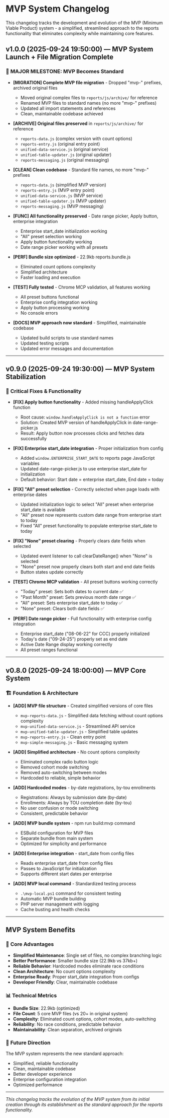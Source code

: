 # MVP System Changelog

This changelog tracks the development and evolution of the MVP (Minimum Viable Product) system - a simplified, streamlined approach to the reports functionality that eliminates complexity while maintaining core features.

## v1.0.0 (2025-09-24 19:50:00) — MVP System Launch + File Migration Complete

### 🎉 **MAJOR MILESTONE: MVP Becomes Standard**

- **[MIGRATION] Complete MVP file migration** - Dropped "mvp-" prefixes, archived original files
  - Moved original complex files to `reports/js/archive/` for reference
  - Renamed MVP files to standard names (no more "mvp-" prefixes)
  - Updated all import statements and references
  - Clean, maintainable codebase achieved

- **[ARCHIVE] Original files preserved** in `reports/js/archive/` for reference
  - `reports-data.js` (complex version with count options)
  - `reports-entry.js` (original entry point)
  - `unified-data-service.js` (original service)
  - `unified-table-updater.js` (original updater)
  - `reports-messaging.js` (original messaging)

- **[CLEAN] Clean codebase** - Standard file names, no more "mvp-" prefixes
  - `reports-data.js` (simplified MVP version)
  - `reports-entry.js` (MVP entry point)
  - `unified-data-service.js` (MVP service)
  - `unified-table-updater.js` (MVP updater)
  - `reports-messaging.js` (MVP messaging)

- **[FUNC] All functionality preserved** - Date range picker, Apply button, enterprise integration
  - Enterprise start_date initialization working
  - "All" preset selection working
  - Apply button functionality working
  - Date range picker working with all presets

- **[PERF] Bundle size optimized** - 22.9kb reports.bundle.js
  - Eliminated count options complexity
  - Simplified architecture
  - Faster loading and execution

- **[TEST] Fully tested** - Chrome MCP validation, all features working
  - All preset buttons functional
  - Enterprise config integration working
  - Apply button processing working
  - No console errors

- **[DOCS] MVP approach now standard** - Simplified, maintainable codebase
  - Updated build scripts to use standard names
  - Updated testing scripts
  - Updated error messages and documentation

---

## v0.9.0 (2025-09-24 19:30:00) — MVP System Stabilization

### 🔧 **Critical Fixes & Functionality**

- **[FIX] Apply button functionality** - Added missing handleApplyClick function
  - Root cause: `window.handleApplyClick is not a function` error
  - Solution: Created MVP version of handleApplyClick in date-range-picker.js
  - Result: Apply button now processes clicks and fetches data successfully

- **[FIX] Enterprise start_date integration** - Proper initialization from config
  - Added `window.ENTERPRISE_START_DATE` to reports page JavaScript variables
  - Updated date-range-picker.js to use enterprise start_date for initialization
  - Default behavior: Start date = enterprise start_date, End date = today

- **[FIX] "All" preset selection** - Correctly selected when page loads with enterprise dates
  - Updated initialization logic to select "All" preset when enterprise start_date is available
  - "All" preset now represents custom date range from enterprise start to today
  - Fixed "All" preset functionality to populate enterprise start_date to today

- **[FIX] "None" preset clearing** - Properly clears date fields when selected
  - Updated event listener to call clearDateRange() when "None" is selected
  - "None" preset now properly clears both start and end date fields
  - Button states update correctly

- **[TEST] Chrome MCP validation** - All preset buttons working correctly
  - "Today" preset: Sets both dates to current date ✅
  - "Past Month" preset: Sets previous month date range ✅
  - "All" preset: Sets enterprise start_date to today ✅
  - "None" preset: Clears both date fields ✅

- **[PERF] Date range picker** - Full functionality with enterprise config integration
  - Enterprise start_date ("08-06-22" for CCC) properly initialized
  - Today's date ("09-24-25") properly set as end date
  - Active Date Range display working correctly
  - All preset ranges functional

---

## v0.8.0 (2025-09-24 18:00:00) — MVP Core System

### 🏗️ **Foundation & Architecture**

- **[ADD] MVP file structure** - Created simplified versions of core files
  - `mvp-reports-data.js` - Simplified data fetching without count options complexity
  - `mvp-unified-data-service.js` - Streamlined API service
  - `mvp-unified-table-updater.js` - Simplified table updates
  - `mvp-reports-entry.js` - Clean entry point
  - `mvp-simple-messaging.js` - Basic messaging system

- **[ADD] Simplified architecture** - No count options complexity
  - Eliminated complex radio button logic
  - Removed cohort mode switching
  - Removed auto-switching between modes
  - Hardcoded to reliable, simple behavior

- **[ADD] Hardcoded modes** - by-date registrations, by-tou enrollments
  - Registrations: Always by submission date (by-date)
  - Enrollments: Always by TOU completion date (by-tou)
  - No user confusion or mode switching
  - Consistent, predictable behavior

- **[ADD] MVP bundle system** - npm run build:mvp command
  - ESBuild configuration for MVP files
  - Separate bundle from main system
  - Optimized for simplicity and performance

- **[ADD] Enterprise integration** - start_date from config files
  - Reads enterprise start_date from config files
  - Passes to JavaScript for initialization
  - Supports different start dates per enterprise

- **[ADD] MVP local command** - Standardized testing process
  - `.\mvp-local.ps1` command for consistent testing
  - Automatic MVP bundle building
  - PHP server management with logging
  - Cache busting and health checks

---

## MVP System Benefits

### 🎯 **Core Advantages**

- **Simplified Maintenance**: Single set of files, no complex branching logic
- **Better Performance**: Smaller bundle size (22.9kb vs 37kb+)
- **Reliable Behavior**: Hardcoded modes eliminate race conditions
- **Clean Architecture**: No count options complexity
- **Enterprise Ready**: Proper start_date integration from configs
- **Developer Friendly**: Clear, maintainable codebase

### 📊 **Technical Metrics**

- **Bundle Size**: 22.9kb (optimized)
- **File Count**: 5 core MVP files (vs 20+ in original system)
- **Complexity**: Eliminated count options, cohort modes, auto-switching
- **Reliability**: No race conditions, predictable behavior
- **Maintainability**: Clean separation, archived originals

### 🚀 **Future Direction**

The MVP system represents the new standard approach:
- Simplified, reliable functionality
- Clean, maintainable codebase
- Better developer experience
- Enterprise configuration integration
- Optimized performance

---

*This changelog tracks the evolution of the MVP system from its initial creation through its establishment as the standard approach for the reports functionality.*
